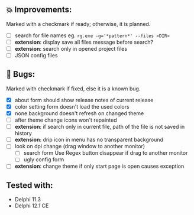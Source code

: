 <!--

Version:     v4.7.1-beta
PrevVersion: v4.7.0-beta

Help Formatting:
https://docs.github.com/en/get-started/writing-on-github/getting-started-with-writing-and-formatting-on-github/basic-writing-and-formatting-syntax, 
https://github.com/ikatyang/emoji-cheat-sheet/blob/master/README.md)

# TODO on new release
# - Update Readme.md 
# - Update Deploy-Description.md 
# - Update file and product version in every projects for ALL CONFIGURATION!
# - Commit and push all changes
# - Run deploy script by pushing Ctrl+Shift+T in VSCode
-->
## 💥 Improvements:
Marked with a checkmark if ready; otherwise, it is planned.
- [ ] search for file names eg. `rg.exe -g='*pattern*' --files <DIR>`
- [ ] **extension**: display save all files message before search?
- [ ] **extension**: search only in opened project files
- [ ] JSON config files

## 🐞 Bugs:
Marked with checkmark if fixed, else it is a known bug.
- [x] about form should show release notes of current release 
- [x] color setting form doesn't load the used colors
- [x] none background doesn't refresh on changed theme
- [ ] after theme change icons won't repainted 
- [ ] **extension**: if search only in current file, path of the file is not saved in history
- [ ] **extension**: drip icon in menu has no transparent background
- [ ] look on dpi change (drag window to another monitor)
  - [ ] search form Use Regex button disappear if drag to another monitor
  - [ ] ugly config form 
- [ ] **extension**: change theme if only start page is open causes exception

## Tested with:
- Delphi 11.3
- Delphi 12.1 CE